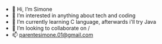 - 👋 Hi, I’m Simone
- 👀 I’m interested in anything about tech and coding
- 🌱 I’m currently learning C language, afterwards i'll try Java
- 💞️ I’m looking to collaborate on /
- 📫 parentesimone.01@gmail.com

<!---
ssimone-p/ssimone-p is a ✨ special ✨ repository because its `README.md` (this file) appears on your GitHub profile.
You can click the Preview link to take a look at your changes.
--->
